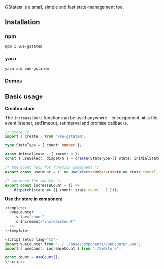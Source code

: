 GStatem is a small, simple and fast state-management tool.

## Installation
### npm
```shell
npm i vue-gstatem
```

### yarn
```shell
yarn add vue-gstatem
```

### [Demos](https://gstatem.netlify.app/?path=/docs/solid-basic-usage--page)

## Basic usage

**Create a store**

The `increaseCount` function can be used anywhere - in component, utils file, event listener, setTimeout, setInterval and promise callbacks.

```typescript jsx
// Store.js
import { create } from "vue-gstatem";

type StateType = { count: number };

const initialState = { count: 0 };
const { useSelect, dispatch } = create<StateType>({ state: initialState });

/* the count hook for function component */
export const useCount = () => useSelect<number>(state => state.count);

/* increase the counter */
export const increaseCount = () =>
	dispatch(state => ({ count: state.count + 1 }));
```

**Use the store in component**
```typescript vue3
<template>
  <VueCounter
    :value="count"
    :onIncrement="increaseCount"
  />
</template>

<script setup lang="ts">
import VueCounter from "../../base/components/VueCounter.vue";
import { useCount, increaseCount } from "./VueStore";

const count = useCount();
</script>
```